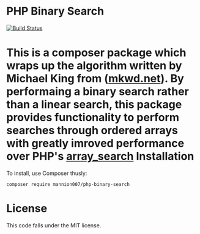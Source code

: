 PHP Binary Search
=================
[![Build Status](https://travis-ci.org/mannion007/php-binary-search.svg?branch=master)](https://travis-ci.org/mannion007/php-binary-search)

This is a composer package which wraps up the algorithm written by Michael King from ([mkwd.net](http://mkwd.net)).
By performaing a binary search rather than a linear search, this package provides functionality to perform searches through ordered arrays with greatly imroved performance over PHP's [array_search](http://php.net/manual/en/function.array-search.php)
Installation
============
To install, use Composer thusly:
~~~~
composer require mannion007/php-binary-search
~~~~
License
=======
This code falls under the MIT license.
